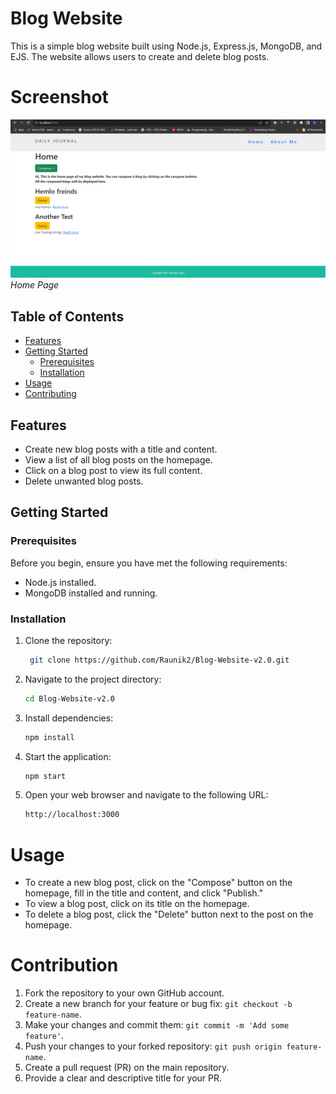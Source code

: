 # Blog Website

This is a simple blog website built using Node.js, Express.js, MongoDB, and EJS. The website allows users to create and delete blog posts.

# Screenshot
![Screenshot 1](images/image1.png)
*Home Page*

## Table of Contents

- [Features](#features)
- [Getting Started](#getting-started)
  - [Prerequisites](#prerequisites)
  - [Installation](#installation)
- [Usage](#usage)
- [Contributing](#contributing)

## Features

- Create new blog posts with a title and content.
- View a list of all blog posts on the homepage.
- Click on a blog post to view its full content.
- Delete unwanted blog posts.

## Getting Started

### Prerequisites

Before you begin, ensure you have met the following requirements:

- Node.js installed.
- MongoDB installed and running.


### Installation

1. Clone the repository:

   ```bash
    git clone https://github.com/Raunik2/Blog-Website-v2.0.git

2. Navigate to the project directory:
   
   ```bash
   cd Blog-Website-v2.0

4. Install dependencies:
   
   ```bash
   npm install

6. Start the application:
   
   ```bash
   npm start
   
7. Open your web browser and navigate to the following URL:
   
   ```bash
   http://localhost:3000

# Usage

- To create a new blog post, click on the "Compose" button on the homepage, fill in the title and content, and click "Publish."
- To view a blog post, click on its title on the homepage.
- To delete a blog post, click the "Delete" button next to the post on the homepage.

# Contribution
1. Fork the repository to your own GitHub account.
2. Create a new branch for your feature or bug fix: `git checkout -b feature-name`.
3. Make your changes and commit them: `git commit -m 'Add some feature'`.
4. Push your changes to your forked repository: `git push origin feature-name`.
5. Create a pull request (PR) on the main repository.
6. Provide a clear and descriptive title for your PR.
